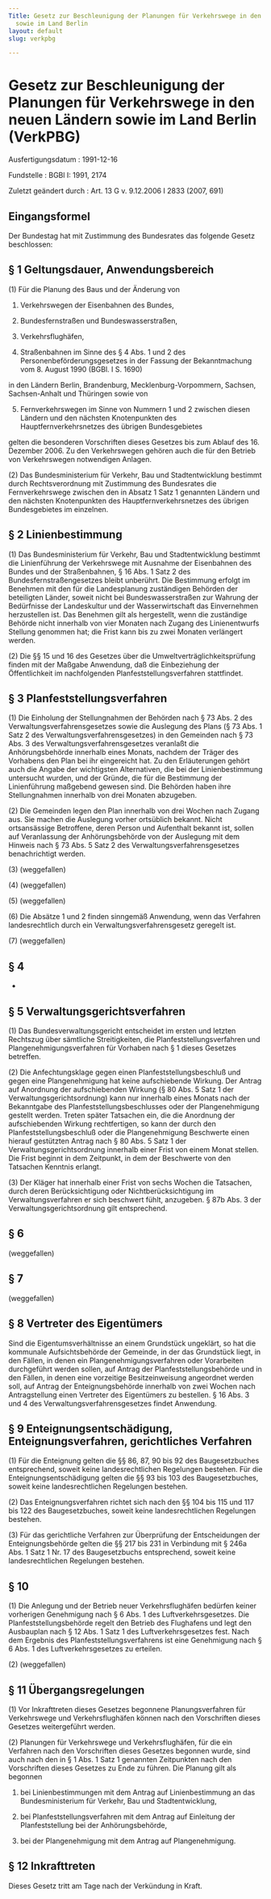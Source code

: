 ```yaml
---
Title: Gesetz zur Beschleunigung der Planungen für Verkehrswege in den neuen Ländern
  sowie im Land Berlin
layout: default
slug: verkpbg

---
```


# Gesetz zur Beschleunigung der Planungen für Verkehrswege in den neuen Ländern sowie im Land Berlin (VerkPBG)

Ausfertigungsdatum
:   1991-12-16

Fundstelle
:   BGBl I: 1991, 2174

Zuletzt geändert durch
:   Art. 13 G v. 9.12.2006 I 2833 (2007, 691)


## Eingangsformel

Der Bundestag hat mit Zustimmung des Bundesrates das folgende Gesetz
beschlossen:


## § 1 Geltungsdauer, Anwendungsbereich

(1) Für die Planung des Baus und der Änderung von

1.  Verkehrswegen der Eisenbahnen des Bundes,


2.  Bundesfernstraßen und Bundeswasserstraßen,


3.  Verkehrsflughäfen,


4.  Straßenbahnen im Sinne des § 4 Abs. 1 und 2 des
    Personenbeförderungsgesetzes in der Fassung der Bekanntmachung vom 8.
    August 1990 (BGBl. I S. 1690)



in den Ländern Berlin, Brandenburg, Mecklenburg-Vorpommern, Sachsen,
Sachsen-Anhalt und Thüringen sowie von

5.  Fernverkehrswegen im Sinne von Nummern 1 und 2 zwischen diesen Ländern
    und den nächsten Knotenpunkten des Hauptfernverkehrsnetzes des übrigen
    Bundesgebietes



gelten die besonderen Vorschriften dieses Gesetzes bis zum Ablauf des
16\. Dezember 2006. Zu den Verkehrswegen gehören auch die für den
Betrieb von Verkehrswegen notwendigen Anlagen.

(2) Das Bundesministerium für Verkehr, Bau und Stadtentwicklung
bestimmt durch Rechtsverordnung mit Zustimmung des Bundesrates die
Fernverkehrswege zwischen den in Absatz 1 Satz 1 genannten Ländern und
den nächsten Knotenpunkten des Hauptfernverkehrsnetzes des übrigen
Bundesgebietes im einzelnen.


## § 2 Linienbestimmung

(1) Das Bundesministerium für Verkehr, Bau und Stadtentwicklung
bestimmt die Linienführung der Verkehrswege mit Ausnahme der
Eisenbahnen des Bundes und der Straßenbahnen, § 16 Abs. 1 Satz 2 des
Bundesfernstraßengesetzes bleibt unberührt. Die Bestimmung erfolgt im
Benehmen mit den für die Landesplanung zuständigen Behörden der
beteiligten Länder, soweit nicht bei Bundeswasserstraßen zur Wahrung
der Bedürfnisse der Landeskultur und der Wasserwirtschaft das
Einvernehmen herzustellen ist. Das Benehmen gilt als hergestellt, wenn
die zuständige Behörde nicht innerhalb von vier Monaten nach Zugang
des Linienentwurfs Stellung genommen hat; die Frist kann bis zu zwei
Monaten verlängert werden.

(2) Die §§ 15 und 16 des Gesetzes über die
Umweltverträglichkeitsprüfung finden mit der Maßgabe Anwendung, daß
die Einbeziehung der Öffentlichkeit im nachfolgenden
Planfeststellungsverfahren stattfindet.


## § 3 Planfeststellungsverfahren

(1) Die Einholung der Stellungnahmen der Behörden nach § 73 Abs. 2 des
Verwaltungsverfahrensgesetzes sowie die Auslegung des Plans (§ 73 Abs.
1 Satz 2 des Verwaltungsverfahrensgesetzes) in den Gemeinden nach § 73
Abs. 3 des Verwaltungsverfahrensgesetzes veranlaßt die
Anhörungsbehörde innerhalb eines Monats, nachdem der Träger des
Vorhabens den Plan bei ihr eingereicht hat. Zu den Erläuterungen
gehört auch die Angabe der wichtigsten Alternativen, die bei der
Linienbestimmung untersucht wurden, und der Gründe, die für die
Bestimmung der Linienführung maßgebend gewesen sind. Die Behörden
haben ihre Stellungnahmen innerhalb von drei Monaten abzugeben.

(2) Die Gemeinden legen den Plan innerhalb von drei Wochen nach Zugang
aus. Sie machen die Auslegung vorher ortsüblich bekannt. Nicht
ortsansässige Betroffene, deren Person und Aufenthalt bekannt ist,
sollen auf Veranlassung der Anhörungsbehörde von der Auslegung mit dem
Hinweis nach § 73 Abs. 5 Satz 2 des Verwaltungsverfahrensgesetzes
benachrichtigt werden.

(3) (weggefallen)

(4) (weggefallen)

(5) (weggefallen)

(6) Die Absätze 1 und 2 finden sinngemäß Anwendung, wenn das Verfahren
landesrechtlich durch ein Verwaltungsverfahrensgesetz geregelt ist.

(7) (weggefallen)


## § 4

-


## § 5 Verwaltungsgerichtsverfahren

(1) Das Bundesverwaltungsgericht entscheidet im ersten und letzten
Rechtszug über sämtliche Streitigkeiten, die
Planfeststellungsverfahren und Plangenehmigungsverfahren für Vorhaben
nach § 1 dieses Gesetzes betreffen.

(2) Die Anfechtungsklage gegen einen Planfeststellungsbeschluß und
gegen eine Plangenehmigung hat keine aufschiebende Wirkung. Der Antrag
auf Anordnung der aufschiebenden Wirkung (§ 80 Abs. 5 Satz 1 der
Verwaltungsgerichtsordnung) kann nur innerhalb eines Monats nach der
Bekanntgabe des Planfeststellungsbeschlusses oder der Plangenehmigung
gestellt werden. Treten später Tatsachen ein, die die Anordnung der
aufschiebenden Wirkung rechtfertigen, so kann der durch den
Planfeststellungsbeschluß oder die Plangenehmigung Beschwerte einen
hierauf gestützten Antrag nach § 80 Abs. 5 Satz 1 der
Verwaltungsgerichtsordnung innerhalb einer Frist von einem Monat
stellen. Die Frist beginnt in dem Zeitpunkt, in dem der Beschwerte von
den Tatsachen Kenntnis erlangt.

(3) Der Kläger hat innerhalb einer Frist von sechs Wochen die
Tatsachen, durch deren Berücksichtigung oder Nichtberücksichtigung im
Verwaltungsverfahren er sich beschwert fühlt, anzugeben. § 87b Abs. 3
der Verwaltungsgerichtsordnung gilt entsprechend.


## § 6

(weggefallen)


## § 7

(weggefallen)


## § 8 Vertreter des Eigentümers

Sind die Eigentumsverhältnisse an einem Grundstück ungeklärt, so hat
die kommunale Aufsichtsbehörde der Gemeinde, in der das Grundstück
liegt, in den Fällen, in denen ein Plangenehmigungsverfahren oder
Vorarbeiten durchgeführt werden sollen, auf Antrag der
Planfeststellungsbehörde und in den Fällen, in denen eine vorzeitige
Besitzeinweisung angeordnet werden soll, auf Antrag der
Enteignungsbehörde innerhalb von zwei Wochen nach Antragstellung einen
Vertreter des Eigentümers zu bestellen. § 16 Abs. 3 und 4 des
Verwaltungsverfahrensgesetzes findet Anwendung.


## § 9 Enteignungsentschädigung, Enteignungsverfahren, gerichtliches Verfahren

(1) Für die Enteignung gelten die §§ 86, 87, 90 bis 92 des
Baugesetzbuches entsprechend, soweit keine landesrechtlichen
Regelungen bestehen. Für die Enteignungsentschädigung gelten die §§ 93
bis 103 des Baugesetzbuches, soweit keine landesrechtlichen Regelungen
bestehen.

(2) Das Enteignungsverfahren richtet sich nach den §§ 104 bis 115 und
117 bis 122 des Baugesetzbuches, soweit keine landesrechtlichen
Regelungen bestehen.

(3) Für das gerichtliche Verfahren zur Überprüfung der Entscheidungen
der Enteignungsbehörde gelten die §§ 217 bis 231 in Verbindung mit §
246a Abs. 1 Satz 1 Nr. 17 des Baugesetzbuchs entsprechend, soweit
keine landesrechtlichen Regelungen bestehen.


## § 10

(1) Die Anlegung und der Betrieb neuer Verkehrsflughäfen bedürfen
keiner vorherigen Genehmigung nach § 6 Abs. 1 des
Luftverkehrsgesetzes. Die Planfeststellungsbehörde regelt den Betrieb
des Flughafens und legt den Ausbauplan nach § 12 Abs. 1 Satz 1 des
Luftverkehrsgesetzes fest. Nach dem Ergebnis des
Planfeststellungsverfahrens ist eine Genehmigung nach § 6 Abs. 1 des
Luftverkehrsgesetzes zu erteilen.

(2) (weggefallen)


## § 11 Übergangsregelungen

(1) Vor Inkrafttreten dieses Gesetzes begonnene Planungsverfahren für
Verkehrswege und Verkehrsflughäfen können nach den Vorschriften dieses
Gesetzes weitergeführt werden.

(2) Planungen für Verkehrswege und Verkehrsflughäfen, für die ein
Verfahren nach den Vorschriften dieses Gesetzes begonnen wurde, sind
auch nach den in § 1 Abs. 1 Satz 1 genannten Zeitpunkten nach den
Vorschriften dieses Gesetzes zu Ende zu führen. Die Planung gilt als
begonnen

1.  bei Linienbestimmungen mit dem Antrag auf Linienbestimmung an das
    Bundesministerium für Verkehr, Bau und Stadtentwicklung,


2.  bei Planfeststellungsverfahren mit dem Antrag auf Einleitung der
    Planfeststellung bei der Anhörungsbehörde,


3.  bei der Plangenehmigung mit dem Antrag auf Plangenehmigung.





## § 12 Inkrafttreten

Dieses Gesetz tritt am Tage nach der Verkündung in Kraft.

